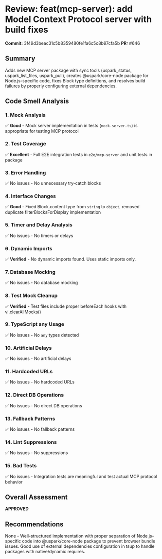 # Review: feat(mcp-server): add Model Context Protocol server with build fixes

**Commit:** 3f49d3beac31c5b8359480fe1fa6c5c8b97cfa5b
**PR:** #646

## Summary
Adds new MCP server package with sync tools (uspark_status, uspark_list_files, uspark_pull), creates @uspark/core-node package for Node.js-specific code, fixes Block type definitions, and resolves build failures by properly configuring external dependencies.

## Code Smell Analysis

### 1. Mock Analysis
✅ **Good** - Mock server implementation in tests (`mock-server.ts`) is appropriate for testing MCP protocol

### 2. Test Coverage
✅ **Excellent** - Full E2E integration tests in `e2e/mcp-server` and unit tests in package

### 3. Error Handling
✅ No issues - No unnecessary try-catch blocks

### 4. Interface Changes
✅ **Good** - Fixed Block.content type from `string` to `object`, removed duplicate filterBlocksForDisplay implementation

### 5. Timer and Delay Analysis
✅ No issues - No timers or delays

### 6. Dynamic Imports
✅ **Verified** - No dynamic imports found. Uses static imports only.

### 7. Database Mocking
✅ No issues - No database mocking

### 8. Test Mock Cleanup
✅ **Verified** - Test files include proper beforeEach hooks with vi.clearAllMocks()

### 9. TypeScript any Usage
✅ No issues - No `any` types detected

### 10. Artificial Delays
✅ No issues - No artificial delays

### 11. Hardcoded URLs
✅ No issues - No hardcoded URLs

### 12. Direct DB Operations
✅ No issues - No direct DB operations

### 13. Fallback Patterns
✅ No issues - No fallback patterns

### 14. Lint Suppressions
✅ No issues - No suppressions

### 15. Bad Tests
✅ No issues - Integration tests are meaningful and test actual MCP protocol behavior

## Overall Assessment
**APPROVED**

## Recommendations
None - Well-structured implementation with proper separation of Node.js-specific code into @uspark/core-node package to prevent browser bundle issues. Good use of external dependencies configuration in tsup to handle packages with native/dynamic requires.
